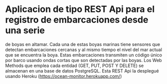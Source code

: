 # Aplicacion de tipo REST Api para el registro de embarcaciones desde una serie
de boyas en altamar.
Cada una de estas boyas marinas tiene sensores que detectan
embarcaciones cercanas y al mismo tiempo el nivel del mar actual que se encuentra la boya. Estas
embarcaciones transmiten un código único por barco usando ondas cortas que son
detectadas por las boyas.
Los Web Methods que emplea cada entidad (GET, PUT, POST Y DELETE) se almacenan en una base de datos PostgreSQL.
Esta REST Api la desplegué usando Heroku  (https://ocean-monitor.herokuapp.com/)


